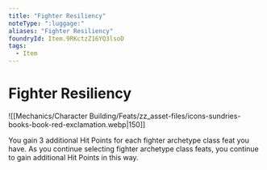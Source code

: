 ```yaml
---
title: "Fighter Resiliency"
noteType: ":luggage:"
aliases: "Fighter Resiliency"
foundryId: Item.9RKctzZ16YQ3lsoD
tags:
  - Item
---
```


# Fighter Resiliency
![[Mechanics/Character Building/Feats/zz_asset-files/icons-sundries-books-book-red-exclamation.webp|150]]

You gain 3 additional Hit Points for each fighter archetype class feat you have. As you continue selecting fighter archetype class feats, you continue to gain additional Hit Points in this way.
